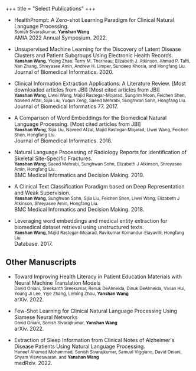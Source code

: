 +++
title = "Select Publications"
+++

- HealthPrompt: A Zero-shot Learning Paradigm for Clinical Natural Language Processing.  
  <small>Sonish Sivarajkumar, **Yanshan Wang**</small>  
  AMIA 2022 Annual Symposium. 2022.

- Unsupervised Machine Learning for the Discovery of Latent Disease Clusters and Patient Subgroups
  Using Electronic Health Records.  
  <small>**Yanshan Wang**, Yiqing Zhao, Terry M. Therneau, Elizabeth J. Atkinson, Ahmad P. Tafti,
  Nan Zhang, Shreyasee Amin, Andrew H. Limper, Sundeep Khosla, and Hongfang Liu.</small>  
  Journal of Biomedical Informatics. 2020.

- Clinical Information Extraction Applications: A Literature Review.
  [Most downloaded articles from JBI] [Most cited articles from JBI]  
  <small>**Yanshan Wang**, Liwei Wang, Majid Rastegar-Mojarad, Sungrim Moon, Feichen Shen, Naveed
  Afzal, Sijia Liu, Yuqun Zeng, Saeed Mehrabi, Sunghwan Sohn, Hongfang Liu.</small>  
  Journal of Biomedical Informatics 77. 2017.

- A Comparison of Word Embeddings for the Biomedical Natural Language Processing.
  [Most cited articles from JBI]  
  <small>**Yanshan Wang**, Sijia Liu, Naveed Afzal, Majid Rastegar-Mojarad, Liwei Wang, Feichen
  Shen, Hongfang Liu.</small>  
  Journal of Biomedical Informatics. 2018.

- Natural Language Processing of Radiology Reports for Identification of Skeletal Site-Specific
  Fractures.  
  <small>**Yanshan Wang**, Saeed Mehrabi, Sunghwan Sohn, Elizabeth J Atkinson, Shreyasee Amin,
  Hongfang Liu.</small>  
  BMC Medical Informatics and Decision Making. 2019.

- A Clinical Text Classification Paradigm based on Deep Representation and Weak
  Supervision.  
  <small>**Yanshan Wang**, Sunghwan Sohn, Sijia Liu, Feichen Shen, Liwei Wang, Elizabeth J Atkinson,
  Shreyasee Amin, Hongfang Liu.</small>  
  BMC Medical Informatics and Decision Making. 2018.

- Leveraging word embeddings and medical entity extraction for biomedical dataset retrieval using
  unstructured texts.  
  <small>**Yanshan Wang**, Majid Rastegar-Mojarad, Ravikumar Komandur-Elayavilli, Hongfang
  Liu.</small>  
  Database. 2017.

## Other Manuscripts

- Toward Improving Health Literacy in Patient Education Materials with Neural Machine Translation Models  
  <small>David Oniani, Sreekanth Sreekumar, Renuk DeAlmeida, Dinuk DeAlmeida, Vivian Hui,
  Young Ji Lee, Yiye Zhang, Leming Zhou, **Yanshan Wang**</small>  
  arXiv. 2022.

- Few-Shot Learning for Clinical Natural Language Processing Using Siamese Neural Networks  
  <small>David Oniani, Sonish Sivarajkumar, **Yanshan Wang**</small>  
  arXiv. 2022.

- Extraction of Sleep Information from Clinical Notes of Alzheimer's Disease Patients Using Natural Language Processing.  
  <small>Haneef Ahamed Mohammad, Sonish Sivarajkumar, Samual Viggiano, David Oniani, Shyam Visweswaran, and **Yanshan Wang**</small>  
  medRxiv. 2022.
